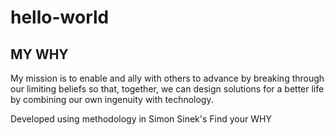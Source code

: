 # hello-world
## MY WHY
My mission is to enable and ally with others to advance by breaking through our limiting beliefs so that, together, we can design solutions for a better life by combining our own ingenuity with technology.

Developed using methodology in Simon Sinek's Find your WHY
